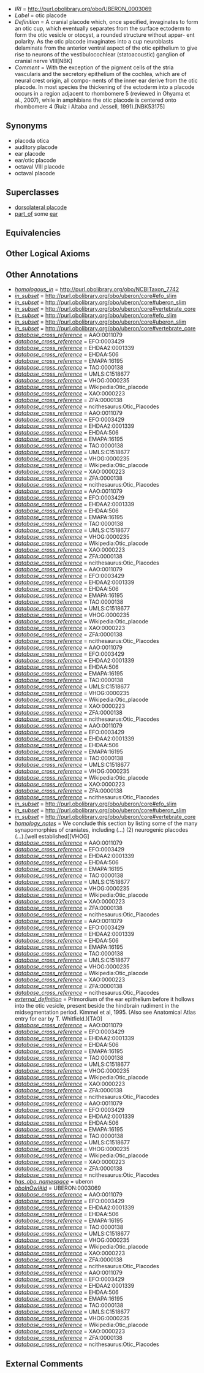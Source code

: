  * *IRI* = http://purl.obolibrary.org/obo/UBERON_0003069
 * *Label* = otic placode
 * *Definition* = A cranial placode which, once specified, invaginates to form an otic cup, which eventually separates from the surface ectoderm to form the otic vesicle or otocyst, a rounded structure without appar- ent polarity. As the otic placode invaginates into a cup neuroblasts delaminate from the anterior ventral aspect of the otic epithelium to give rise to neurons of the vestibulocochlear (statoacoustic) ganglion of cranial nerve VIII[NBK]
 * *Comment* = With the exception of the pigment cells of the stria vascularis and the secretory epithelium of the cochlea, which are of neural crest origin, all compo- nents of the inner ear derive from the otic placode. In most species the thickening of the ectoderm into a placode occurs in a region adjacent to rhombomere 5 (reviewed in Ohyama et al., 2007), while in amphibians the otic placode is centered onto rhombomere 4 (Ruiz i Altaba and Jessell, 1991).[NBK53175]

## Synonyms

 * placoda otica
 * auditory placode
 * ear placode
 * ear/otic placode
 * octaval VIII placode
 * octaval placode

## Superclasses

 * [dorsolateral placode](../../UBERON/67/UBERON_0003067.md)
 * [part_of](../../BFO/50/BFO_0000050.md) some [ear](../../UBERON/90/UBERON_0001690.md)

## Equivalencies


## Other Logical Axioms


## Other Annotations

 * *[homologous_in](../../core#homologous/in/core#homologous_in.md)* = http://purl.obolibrary.org/obo/NCBITaxon_7742
 * *[in_subset](../../et/oboInOwl#inSubset.md)* = http://purl.obolibrary.org/obo/uberon/core#efo_slim
 * *[in_subset](../../et/oboInOwl#inSubset.md)* = http://purl.obolibrary.org/obo/uberon/core#uberon_slim
 * *[in_subset](../../et/oboInOwl#inSubset.md)* = http://purl.obolibrary.org/obo/uberon/core#vertebrate_core
 * *[in_subset](../../et/oboInOwl#inSubset.md)* = http://purl.obolibrary.org/obo/uberon/core#efo_slim
 * *[in_subset](../../et/oboInOwl#inSubset.md)* = http://purl.obolibrary.org/obo/uberon/core#uberon_slim
 * *[in_subset](../../et/oboInOwl#inSubset.md)* = http://purl.obolibrary.org/obo/uberon/core#vertebrate_core
 * *[database_cross_reference](../../ef/oboInOwl#hasDbXref.md)* = AAO:0011079
 * *[database_cross_reference](../../ef/oboInOwl#hasDbXref.md)* = EFO:0003429
 * *[database_cross_reference](../../ef/oboInOwl#hasDbXref.md)* = EHDAA2:0001339
 * *[database_cross_reference](../../ef/oboInOwl#hasDbXref.md)* = EHDAA:506
 * *[database_cross_reference](../../ef/oboInOwl#hasDbXref.md)* = EMAPA:16195
 * *[database_cross_reference](../../ef/oboInOwl#hasDbXref.md)* = TAO:0000138
 * *[database_cross_reference](../../ef/oboInOwl#hasDbXref.md)* = UMLS:C1518677
 * *[database_cross_reference](../../ef/oboInOwl#hasDbXref.md)* = VHOG:0000235
 * *[database_cross_reference](../../ef/oboInOwl#hasDbXref.md)* = Wikipedia:Otic_placode
 * *[database_cross_reference](../../ef/oboInOwl#hasDbXref.md)* = XAO:0000223
 * *[database_cross_reference](../../ef/oboInOwl#hasDbXref.md)* = ZFA:0000138
 * *[database_cross_reference](../../ef/oboInOwl#hasDbXref.md)* = ncithesaurus:Otic_Placodes
 * *[database_cross_reference](../../ef/oboInOwl#hasDbXref.md)* = AAO:0011079
 * *[database_cross_reference](../../ef/oboInOwl#hasDbXref.md)* = EFO:0003429
 * *[database_cross_reference](../../ef/oboInOwl#hasDbXref.md)* = EHDAA2:0001339
 * *[database_cross_reference](../../ef/oboInOwl#hasDbXref.md)* = EHDAA:506
 * *[database_cross_reference](../../ef/oboInOwl#hasDbXref.md)* = EMAPA:16195
 * *[database_cross_reference](../../ef/oboInOwl#hasDbXref.md)* = TAO:0000138
 * *[database_cross_reference](../../ef/oboInOwl#hasDbXref.md)* = UMLS:C1518677
 * *[database_cross_reference](../../ef/oboInOwl#hasDbXref.md)* = VHOG:0000235
 * *[database_cross_reference](../../ef/oboInOwl#hasDbXref.md)* = Wikipedia:Otic_placode
 * *[database_cross_reference](../../ef/oboInOwl#hasDbXref.md)* = XAO:0000223
 * *[database_cross_reference](../../ef/oboInOwl#hasDbXref.md)* = ZFA:0000138
 * *[database_cross_reference](../../ef/oboInOwl#hasDbXref.md)* = ncithesaurus:Otic_Placodes
 * *[database_cross_reference](../../ef/oboInOwl#hasDbXref.md)* = AAO:0011079
 * *[database_cross_reference](../../ef/oboInOwl#hasDbXref.md)* = EFO:0003429
 * *[database_cross_reference](../../ef/oboInOwl#hasDbXref.md)* = EHDAA2:0001339
 * *[database_cross_reference](../../ef/oboInOwl#hasDbXref.md)* = EHDAA:506
 * *[database_cross_reference](../../ef/oboInOwl#hasDbXref.md)* = EMAPA:16195
 * *[database_cross_reference](../../ef/oboInOwl#hasDbXref.md)* = TAO:0000138
 * *[database_cross_reference](../../ef/oboInOwl#hasDbXref.md)* = UMLS:C1518677
 * *[database_cross_reference](../../ef/oboInOwl#hasDbXref.md)* = VHOG:0000235
 * *[database_cross_reference](../../ef/oboInOwl#hasDbXref.md)* = Wikipedia:Otic_placode
 * *[database_cross_reference](../../ef/oboInOwl#hasDbXref.md)* = XAO:0000223
 * *[database_cross_reference](../../ef/oboInOwl#hasDbXref.md)* = ZFA:0000138
 * *[database_cross_reference](../../ef/oboInOwl#hasDbXref.md)* = ncithesaurus:Otic_Placodes
 * *[database_cross_reference](../../ef/oboInOwl#hasDbXref.md)* = AAO:0011079
 * *[database_cross_reference](../../ef/oboInOwl#hasDbXref.md)* = EFO:0003429
 * *[database_cross_reference](../../ef/oboInOwl#hasDbXref.md)* = EHDAA2:0001339
 * *[database_cross_reference](../../ef/oboInOwl#hasDbXref.md)* = EHDAA:506
 * *[database_cross_reference](../../ef/oboInOwl#hasDbXref.md)* = EMAPA:16195
 * *[database_cross_reference](../../ef/oboInOwl#hasDbXref.md)* = TAO:0000138
 * *[database_cross_reference](../../ef/oboInOwl#hasDbXref.md)* = UMLS:C1518677
 * *[database_cross_reference](../../ef/oboInOwl#hasDbXref.md)* = VHOG:0000235
 * *[database_cross_reference](../../ef/oboInOwl#hasDbXref.md)* = Wikipedia:Otic_placode
 * *[database_cross_reference](../../ef/oboInOwl#hasDbXref.md)* = XAO:0000223
 * *[database_cross_reference](../../ef/oboInOwl#hasDbXref.md)* = ZFA:0000138
 * *[database_cross_reference](../../ef/oboInOwl#hasDbXref.md)* = ncithesaurus:Otic_Placodes
 * *[database_cross_reference](../../ef/oboInOwl#hasDbXref.md)* = AAO:0011079
 * *[database_cross_reference](../../ef/oboInOwl#hasDbXref.md)* = EFO:0003429
 * *[database_cross_reference](../../ef/oboInOwl#hasDbXref.md)* = EHDAA2:0001339
 * *[database_cross_reference](../../ef/oboInOwl#hasDbXref.md)* = EHDAA:506
 * *[database_cross_reference](../../ef/oboInOwl#hasDbXref.md)* = EMAPA:16195
 * *[database_cross_reference](../../ef/oboInOwl#hasDbXref.md)* = TAO:0000138
 * *[database_cross_reference](../../ef/oboInOwl#hasDbXref.md)* = UMLS:C1518677
 * *[database_cross_reference](../../ef/oboInOwl#hasDbXref.md)* = VHOG:0000235
 * *[database_cross_reference](../../ef/oboInOwl#hasDbXref.md)* = Wikipedia:Otic_placode
 * *[database_cross_reference](../../ef/oboInOwl#hasDbXref.md)* = XAO:0000223
 * *[database_cross_reference](../../ef/oboInOwl#hasDbXref.md)* = ZFA:0000138
 * *[database_cross_reference](../../ef/oboInOwl#hasDbXref.md)* = ncithesaurus:Otic_Placodes
 * *[database_cross_reference](../../ef/oboInOwl#hasDbXref.md)* = AAO:0011079
 * *[database_cross_reference](../../ef/oboInOwl#hasDbXref.md)* = EFO:0003429
 * *[database_cross_reference](../../ef/oboInOwl#hasDbXref.md)* = EHDAA2:0001339
 * *[database_cross_reference](../../ef/oboInOwl#hasDbXref.md)* = EHDAA:506
 * *[database_cross_reference](../../ef/oboInOwl#hasDbXref.md)* = EMAPA:16195
 * *[database_cross_reference](../../ef/oboInOwl#hasDbXref.md)* = TAO:0000138
 * *[database_cross_reference](../../ef/oboInOwl#hasDbXref.md)* = UMLS:C1518677
 * *[database_cross_reference](../../ef/oboInOwl#hasDbXref.md)* = VHOG:0000235
 * *[database_cross_reference](../../ef/oboInOwl#hasDbXref.md)* = Wikipedia:Otic_placode
 * *[database_cross_reference](../../ef/oboInOwl#hasDbXref.md)* = XAO:0000223
 * *[database_cross_reference](../../ef/oboInOwl#hasDbXref.md)* = ZFA:0000138
 * *[database_cross_reference](../../ef/oboInOwl#hasDbXref.md)* = ncithesaurus:Otic_Placodes
 * *[in_subset](../../et/oboInOwl#inSubset.md)* = http://purl.obolibrary.org/obo/uberon/core#efo_slim
 * *[in_subset](../../et/oboInOwl#inSubset.md)* = http://purl.obolibrary.org/obo/uberon/core#uberon_slim
 * *[in_subset](../../et/oboInOwl#inSubset.md)* = http://purl.obolibrary.org/obo/uberon/core#vertebrate_core
 * *[homology_notes](../../UBPROP/03/UBPROP_0000003.md)* = We conclude this section by listing some of the many synapomorphies of craniates, including (...) (2) neurogenic placodes (...).[well established][VHOG]
 * *[database_cross_reference](../../ef/oboInOwl#hasDbXref.md)* = AAO:0011079
 * *[database_cross_reference](../../ef/oboInOwl#hasDbXref.md)* = EFO:0003429
 * *[database_cross_reference](../../ef/oboInOwl#hasDbXref.md)* = EHDAA2:0001339
 * *[database_cross_reference](../../ef/oboInOwl#hasDbXref.md)* = EHDAA:506
 * *[database_cross_reference](../../ef/oboInOwl#hasDbXref.md)* = EMAPA:16195
 * *[database_cross_reference](../../ef/oboInOwl#hasDbXref.md)* = TAO:0000138
 * *[database_cross_reference](../../ef/oboInOwl#hasDbXref.md)* = UMLS:C1518677
 * *[database_cross_reference](../../ef/oboInOwl#hasDbXref.md)* = VHOG:0000235
 * *[database_cross_reference](../../ef/oboInOwl#hasDbXref.md)* = Wikipedia:Otic_placode
 * *[database_cross_reference](../../ef/oboInOwl#hasDbXref.md)* = XAO:0000223
 * *[database_cross_reference](../../ef/oboInOwl#hasDbXref.md)* = ZFA:0000138
 * *[database_cross_reference](../../ef/oboInOwl#hasDbXref.md)* = ncithesaurus:Otic_Placodes
 * *[database_cross_reference](../../ef/oboInOwl#hasDbXref.md)* = AAO:0011079
 * *[database_cross_reference](../../ef/oboInOwl#hasDbXref.md)* = EFO:0003429
 * *[database_cross_reference](../../ef/oboInOwl#hasDbXref.md)* = EHDAA2:0001339
 * *[database_cross_reference](../../ef/oboInOwl#hasDbXref.md)* = EHDAA:506
 * *[database_cross_reference](../../ef/oboInOwl#hasDbXref.md)* = EMAPA:16195
 * *[database_cross_reference](../../ef/oboInOwl#hasDbXref.md)* = TAO:0000138
 * *[database_cross_reference](../../ef/oboInOwl#hasDbXref.md)* = UMLS:C1518677
 * *[database_cross_reference](../../ef/oboInOwl#hasDbXref.md)* = VHOG:0000235
 * *[database_cross_reference](../../ef/oboInOwl#hasDbXref.md)* = Wikipedia:Otic_placode
 * *[database_cross_reference](../../ef/oboInOwl#hasDbXref.md)* = XAO:0000223
 * *[database_cross_reference](../../ef/oboInOwl#hasDbXref.md)* = ZFA:0000138
 * *[database_cross_reference](../../ef/oboInOwl#hasDbXref.md)* = ncithesaurus:Otic_Placodes
 * *[external_definition](../../UBPROP/01/UBPROP_0000001.md)* = Primordium of the ear epithelium before it hollows into the otic vesicle, present beside the hindbrain rudiment in the midsegmentation period. Kimmel et al, 1995. (Also see Anatomical Atlas entry for ear by T. Whitfield.)[TAO]
 * *[database_cross_reference](../../ef/oboInOwl#hasDbXref.md)* = AAO:0011079
 * *[database_cross_reference](../../ef/oboInOwl#hasDbXref.md)* = EFO:0003429
 * *[database_cross_reference](../../ef/oboInOwl#hasDbXref.md)* = EHDAA2:0001339
 * *[database_cross_reference](../../ef/oboInOwl#hasDbXref.md)* = EHDAA:506
 * *[database_cross_reference](../../ef/oboInOwl#hasDbXref.md)* = EMAPA:16195
 * *[database_cross_reference](../../ef/oboInOwl#hasDbXref.md)* = TAO:0000138
 * *[database_cross_reference](../../ef/oboInOwl#hasDbXref.md)* = UMLS:C1518677
 * *[database_cross_reference](../../ef/oboInOwl#hasDbXref.md)* = VHOG:0000235
 * *[database_cross_reference](../../ef/oboInOwl#hasDbXref.md)* = Wikipedia:Otic_placode
 * *[database_cross_reference](../../ef/oboInOwl#hasDbXref.md)* = XAO:0000223
 * *[database_cross_reference](../../ef/oboInOwl#hasDbXref.md)* = ZFA:0000138
 * *[database_cross_reference](../../ef/oboInOwl#hasDbXref.md)* = ncithesaurus:Otic_Placodes
 * *[database_cross_reference](../../ef/oboInOwl#hasDbXref.md)* = AAO:0011079
 * *[database_cross_reference](../../ef/oboInOwl#hasDbXref.md)* = EFO:0003429
 * *[database_cross_reference](../../ef/oboInOwl#hasDbXref.md)* = EHDAA2:0001339
 * *[database_cross_reference](../../ef/oboInOwl#hasDbXref.md)* = EHDAA:506
 * *[database_cross_reference](../../ef/oboInOwl#hasDbXref.md)* = EMAPA:16195
 * *[database_cross_reference](../../ef/oboInOwl#hasDbXref.md)* = TAO:0000138
 * *[database_cross_reference](../../ef/oboInOwl#hasDbXref.md)* = UMLS:C1518677
 * *[database_cross_reference](../../ef/oboInOwl#hasDbXref.md)* = VHOG:0000235
 * *[database_cross_reference](../../ef/oboInOwl#hasDbXref.md)* = Wikipedia:Otic_placode
 * *[database_cross_reference](../../ef/oboInOwl#hasDbXref.md)* = XAO:0000223
 * *[database_cross_reference](../../ef/oboInOwl#hasDbXref.md)* = ZFA:0000138
 * *[database_cross_reference](../../ef/oboInOwl#hasDbXref.md)* = ncithesaurus:Otic_Placodes
 * *[has_obo_namespace](../../ce/oboInOwl#hasOBONamespace.md)* = uberon
 * *[oboInOwl#id](../../id/oboInOwl#id.md)* = UBERON:0003069
 * *[database_cross_reference](../../ef/oboInOwl#hasDbXref.md)* = AAO:0011079
 * *[database_cross_reference](../../ef/oboInOwl#hasDbXref.md)* = EFO:0003429
 * *[database_cross_reference](../../ef/oboInOwl#hasDbXref.md)* = EHDAA2:0001339
 * *[database_cross_reference](../../ef/oboInOwl#hasDbXref.md)* = EHDAA:506
 * *[database_cross_reference](../../ef/oboInOwl#hasDbXref.md)* = EMAPA:16195
 * *[database_cross_reference](../../ef/oboInOwl#hasDbXref.md)* = TAO:0000138
 * *[database_cross_reference](../../ef/oboInOwl#hasDbXref.md)* = UMLS:C1518677
 * *[database_cross_reference](../../ef/oboInOwl#hasDbXref.md)* = VHOG:0000235
 * *[database_cross_reference](../../ef/oboInOwl#hasDbXref.md)* = Wikipedia:Otic_placode
 * *[database_cross_reference](../../ef/oboInOwl#hasDbXref.md)* = XAO:0000223
 * *[database_cross_reference](../../ef/oboInOwl#hasDbXref.md)* = ZFA:0000138
 * *[database_cross_reference](../../ef/oboInOwl#hasDbXref.md)* = ncithesaurus:Otic_Placodes
 * *[database_cross_reference](../../ef/oboInOwl#hasDbXref.md)* = AAO:0011079
 * *[database_cross_reference](../../ef/oboInOwl#hasDbXref.md)* = EFO:0003429
 * *[database_cross_reference](../../ef/oboInOwl#hasDbXref.md)* = EHDAA2:0001339
 * *[database_cross_reference](../../ef/oboInOwl#hasDbXref.md)* = EHDAA:506
 * *[database_cross_reference](../../ef/oboInOwl#hasDbXref.md)* = EMAPA:16195
 * *[database_cross_reference](../../ef/oboInOwl#hasDbXref.md)* = TAO:0000138
 * *[database_cross_reference](../../ef/oboInOwl#hasDbXref.md)* = UMLS:C1518677
 * *[database_cross_reference](../../ef/oboInOwl#hasDbXref.md)* = VHOG:0000235
 * *[database_cross_reference](../../ef/oboInOwl#hasDbXref.md)* = Wikipedia:Otic_placode
 * *[database_cross_reference](../../ef/oboInOwl#hasDbXref.md)* = XAO:0000223
 * *[database_cross_reference](../../ef/oboInOwl#hasDbXref.md)* = ZFA:0000138
 * *[database_cross_reference](../../ef/oboInOwl#hasDbXref.md)* = ncithesaurus:Otic_Placodes

## External Comments

